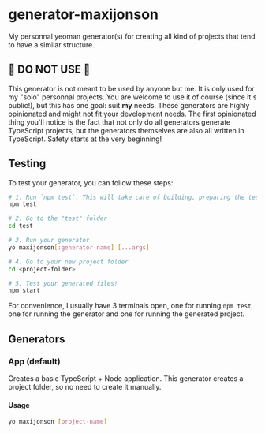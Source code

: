 # generator-maxijonson

My personnal yeoman generator(s) for creating all kind of projects that tend to have a similar structure.

## 🤚 DO NOT USE 🛑

This generator is not meant to be used by anyone but me. It is only used for my "solo" personnal projects. You are welcome to use it of course (since it's public!), but this has one goal: suit **my** needs. These generators are highly opinionated and might not fit your development needs. The first opinionated thing you'll notice is the fact that not only do all generators generate TypeScript projects, but the generators themselves are also all written in TypeScript. Safety starts at the very beginning!

## Testing

To test your generator, you can follow these steps:

```bash
# 1. Run `npm test`. This will take care of building, preparing the test folder and `npm link` the generator locally.
npm test

# 2. Go to the "test" folder
cd test

# 3. Run your generator
yo maxijonson[:generator-name] [...args]

# 4. Go to your new project folder
cd <project-folder>

# 5. Test your generated files!
npm start
```

For convenience, I usually have 3 terminals open, one for running `npm test`, one for running the generator and one for running the generated project.

## Generators

### App (default)

Creates a basic TypeScript + Node application. This generator creates a project folder, so no need to create it manually.

#### Usage

```bash
yo maxijonson [project-name]
```
